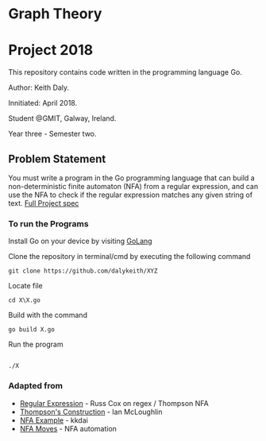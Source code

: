 # Graph Theory
# Project 2018

This repository contains code written in the programming language Go.

Author: Keith Daly.

Innitiated: April 2018.

Student @GMIT, Galway, Ireland. 

Year three - Semester two.

## Problem Statement

You must write a program in the Go programming language that can
build a non-deterministic finite automaton (NFA) from a regular expression,
and can use the NFA to check if the regular expression matches any given
string of text.
[Full Project spec](https://github.com/dalykeith/graph-theory/blob/master/project.pdf)

### To run the Programs

Install Go on your device by visiting [GoLang](https://golang.org/)

Clone the repository in terminal/cmd by executing the following command

```
git clone https://github.com/dalykeith/XYZ
```

Locate file

```
cd X\X.go
```

Build  with the command

```
go build X.go
```

Run the program

```

./X

```

###  Adapted from

* [Regular Expression](https://swtch.com/~rsc/regexp/regexp1.html) - Russ Cox on regex / Thompson NFA
* [Thompson's Construction](https://web.microsoftstream.com/video/946a7826-e536-4295-b050-857975162e6c) -  Ian McLoughlin 
* [NFA Example](https://github.com/kkdai/nfa) - kkdai
* [NFA Moves](https://en.wikipedia.org/wiki/Nondeterministic_finite_automaton#NFA_with_%CE%B5-moves) - NFA automation